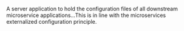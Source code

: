 A server application to hold the configuration files of all downstream microservice applications...This is in line with the microservices externalized configuration principle.

